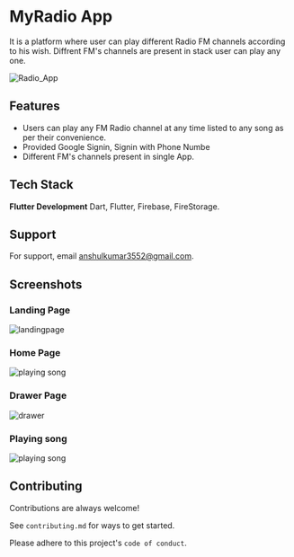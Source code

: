 
# MyRadio App

It is a platform where user can play different Radio FM channels according to his wish. Diffrent FM's channels are present in stack user can play any one.  

![Radio_App](https://user-images.githubusercontent.com/96712897/192160910-9d5a035e-7f12-437c-969e-aab1f3a75844.png)

## Features

- Users can play any FM Radio channel at any time listed to any song as per their convenience.
- Provided Google Signin, Signin with Phone Numbe
- Different FM's channels present in single App.


## Tech Stack

**Flutter Development** Dart, Flutter, Firebase, FireStorage.




## Support

For support, email anshulkumar3552@gmail.com.


## Screenshots
### Landing Page

![landingpage](https://user-images.githubusercontent.com/96712897/192161103-39ac6485-81ac-4379-964f-b69fc0a7a5e5.jpg)

### Home Page

![playing song](https://user-images.githubusercontent.com/96712897/192161125-c88346db-4260-4dec-9483-4289b620ead1.jpg)

### Drawer Page

![drawer](https://user-images.githubusercontent.com/96712897/192161143-295b4a73-124b-49ad-9b30-1a2dfd369921.jpg)

### Playing song

![playing song](https://user-images.githubusercontent.com/96712897/192161160-3a2a1001-69ad-445d-b4bc-c5749bc1ec06.jpg)

## Contributing

Contributions are always welcome!

See `contributing.md` for ways to get started.

Please adhere to this project's `code of conduct`.

